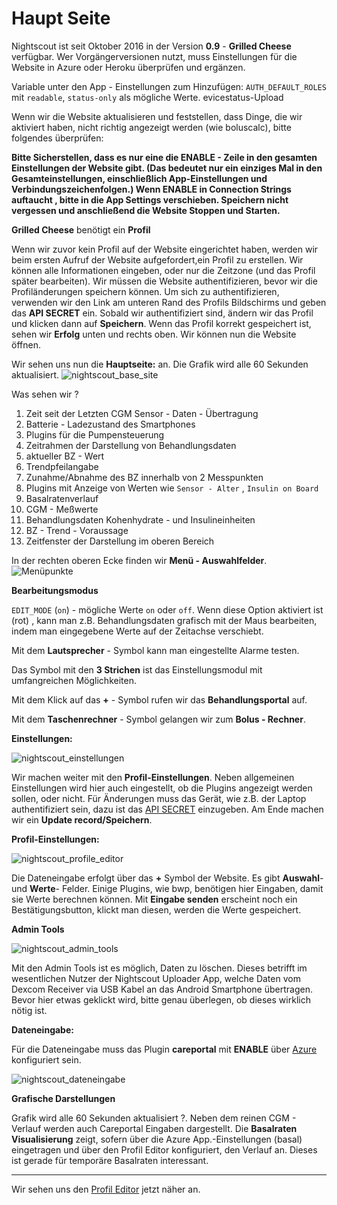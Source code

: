 # Haupt Seite

Nightscout ist seit Oktober 2016 in der Version **0.9** - **Grilled Cheese** verfügbar. Wer Vorgängerversionen nutzt,
muss Einstellungen für die Website in Azure oder Heroku überprüfen und ergänzen.


Variable unter den App - Einstellungen  zum Hinzufügen: `AUTH_DEFAULT_ROLES` mit `readable`, `status-only` als mögliche Werte.
evicestatus-Upload

Wenn wir die Website aktualisieren und feststellen, dass Dinge, die wir aktiviert haben, nicht richtig angezeigt werden (wie boluscalc), bitte folgendes überprüfen:

**Bitte Sicherstellen, dass es nur eine die ENABLE - Zeile in den gesamten Einstellungen der Website gibt. (Das bedeutet nur ein einziges Mal in den Gesamteinstellungen, einschließlich App-Einstellungen und Verbindungszeichenfolgen.)
 Wenn ENABLE in Connection Strings auftaucht , bitte in die App Settings verschieben. Speichern nicht vergessen und anschließend die Website Stoppen und Starten.**

**Grilled Cheese** benötigt ein **Profil**

Wenn wir zuvor kein Profil auf der Website eingerichtet haben, werden wir beim ersten Aufruf der Website aufgefordert,ein Profil zu erstellen. Wir können alle Informationen eingeben, oder nur die Zeitzone (und das Profil später bearbeiten). Wir müssen die Website authentifizieren, bevor wir die Profiländerungen speichern können. Um sich zu authentifizieren, verwenden wir den Link am unteren Rand des Profils Bildschirms und geben das **API SECRET** ein. Sobald wir authentifiziert sind, ändern wir das  Profil und klicken  dann auf **Speichern**. Wenn das Profil korrekt gespeichert ist, sehen wir  **Erfolg** unten und rechts oben. Wir können nun die Website öffnen.

Wir sehen uns nun die **Hauptseite:** an. Die Grafik wird alle 60 Sekunden aktualisiert.
![nightscout_base_site](../images/nightscout/nightscout_base_site.jpg)

Was sehen wir ?
  1. Zeit seit der Letzten CGM Sensor - Daten - Übertragung
  2. Batterie - Ladezustand des Smartphones
  3. Plugins für die Pumpensteuerung
  4. Zeitrahmen der Darstellung von Behandlungsdaten
  5. aktueller BZ - Wert
  6. Trendpfeilangabe
  7. Zunahme/Abnahme des BZ innerhalb von 2 Messpunkten
  8. Plugins mit Anzeige von  Werten wie  `Sensor - Alter` , `Insulin on Board`
  9. Basalratenverlauf
  10. CGM - Meßwerte
  11. Behandlungsdaten Kohenhydrate - und Insulineinheiten
  12. BZ - Trend - Voraussage
  13. Zeitfenster der Darstellung im oberen Bereich
  
  
In der rechten oberen Ecke finden wir **Menü - Auswahlfelder**.
![Menüpunkte](../images/nightscout/grilledcheese-edit2.png)

**Bearbeitungsmodus**

`EDIT_MODE` (`on`) - mögliche Werte `on` oder `off`. Wenn diese Option aktiviert ist (rot) , kann man z.B. Behandlungsdaten grafisch mit der Maus bearbeiten, indem man eingegebene Werte auf der Zeitachse verschiebt.

Mit dem **Lautsprecher** - Symbol  kann man eingestellte Alarme testen.

Das Symbol mit den **3 Strichen** ist das Einstellungsmodul mit umfangreichen Möglichkeiten.

Mit dem Klick auf das  **+** - Symbol rufen wir das **Behandlungsportal** auf.

Mit dem **Taschenrechner** - Symbol gelangen wir zum **Bolus - Rechner**.




**Einstellungen:**

![nightscout_einstellungen](../images/nightscout/nightscout_einstellungen.jpg)

Wir machen weiter mit den **Profil-Einstellungen**. Neben allgemeinen Einstellungen
 wird hier auch eingestellt, ob die Plugins angezeigt werden sollen, oder nicht.
Für Änderungen muss das Gerät, wie z.B. der Laptop authentifiziert sein, dazu ist das 
[API SECRET](../nightscout/azure.md) einzugeben. Am Ende machen wir ein **Update record/Speichern**.


**Profil-Einstellungen:**


![nightscout_profile_editor](../images/nightscout/nightscout_profile_editor.jpg)

Die Dateneingabe erfolgt über das **+** Symbol der Website. Es gibt **Auswahl**- und **Werte**- Felder. Einige Plugins, wie bwp, benötigen hier Eingaben, damit sie Werte berechnen können. Mit **Eingabe senden** erscheint noch ein Bestätigungsbutton, klickt man diesen, werden die Werte gespeichert.

**Admin Tools**

![nightscout_admin_tools](../images/nightscout/nightscout_admin_tools.jpg)

Mit den Admin Tools ist es möglich, Daten zu löschen. Dieses betrifft im wesentlichen Nutzer der Nightscout Uploader App, welche Daten vom Dexcom Receiver via USB Kabel an das Android Smartphone übertragen. Bevor hier etwas geklickt wird, bitte genau überlegen, ob dieses wirklich nötig ist.


**Dateneingabe:**

Für die Dateneingabe muss das Plugin **careportal** mit **ENABLE** über [Azure](../nightscout/azure.md) konfiguriert sein.

![nightscout_dateneingabe](../images/nightscout/nightscout_dateneingabe.jpg)


**Grafische Darstellungen**

Grafik wird alle 60 Sekunden aktualisiert ?. Neben dem reinen CGM - Verlauf
werden auch Careportal Eingaben dargestellt. Die **Basalraten Visualisierung**
zeigt, sofern über die Azure App.-Einstellungen (basal) eingetragen und über den Profil Editor konfiguriert, den Verlauf an. Dieses ist gerade für temporäre Basalraten interessant.



*****************************








Wir sehen uns den   [Profil Editor](../nightscout/nightscout_plugins.md) jetzt näher an.











